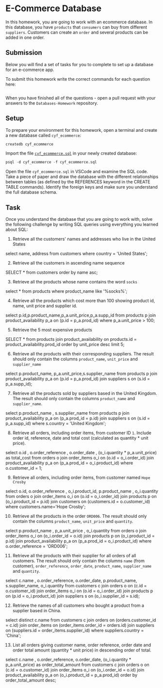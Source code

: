 # E-Commerce Database

In this homework, you are going to work with an ecommerce database. In this database, you have `products` that `consumers` can buy from different `suppliers`. Customers can create an `order` and several products can be added in one order.

## Submission

Below you will find a set of tasks for you to complete to set up a database for an e-commerce app.

To submit this homework write the correct commands for each question here:

```sql


```

When you have finished all of the questions - open a pull request with your answers to the `Databases-Homework` repository.

## Setup

To prepare your environment for this homework, open a terminal and create a new database called `cyf_ecommerce`:

```sql
createdb cyf_ecommerce
```

Import the file [`cyf_ecommerce.sql`](./cyf_ecommerce.sql) in your newly created database:

```sql
psql -d cyf_ecommerce -f cyf_ecommerce.sql
```

Open the file `cyf_ecommerce.sql` in VSCode and examine the SQL code. Take a piece of paper and draw the database with the different relationships between tables (as defined by the REFERENCES keyword in the CREATE TABLE commands). Identify the foreign keys and make sure you understand the full database schema.

## Task

Once you understand the database that you are going to work with, solve the following challenge by writing SQL queries using everything you learned about SQL:

1. Retrieve all the customers' names and addresses who live in the United States

select name, address from customers where country = 'United States';

2. Retrieve all the customers in ascending name sequence

SELECT \* from customers order by name asc;

3. Retrieve all the products whose name contains the word `socks`

select \* from products where product_name like '%socks%';

4. Retrieve all the products which cost more than 100 showing product id, name, unit price and supplier id.

select p.id,p.product_name,p_a.unit_price,p_a.supp_id from products p join product_availability p_a on (p.id = p_a.prod_id) where p_a.unit_price > 100;

5. Retrieve the 5 most expensive products

SELECT \* from products join product_availability on products.id = product_availability.prod_id order by unit_price desc limit 5;

6. Retrieve all the products with their corresponding
   suppliers. The result should only contain the columns `product_name`, `unit_price` and `supplier_name`

select p.product_name, p_a.unit_price,s.supplier_name from products p join product_availability p_a on (p.id = p_a.prod_id) join suppliers s on (s.id = p_a.supp_id);

7. Retrieve all the products sold by suppliers based in the United Kingdom. The result should only contain the columns `product_name` and `supplier_name`.

select p.product_name , s.supplier_name
from products p join product_availability p_a on (p_a.prod_id = p.id) join suppliers s on (s.id = p_a.supp_id) where s.country = 'United Kingdom';

8. Retrieve all orders, including order items, from customer ID `1`. Include order id, reference, date and total cost (calculated as quantity \* unit price).

select o.id , o.order_reference , o.order_date , (o_i.quantity \* p_a.unit_price) as total_cost
from orders o join order_items o_i on (o.id = o_i.order_id)
join product_availability p_a on (p_a.prod_id = o_i.product_id) where o.customer_id = 1;

9. Retrieve all orders, including order items, from customer named `Hope Crosby`

select o.id, o.order_reference , o_i.product_id, p.product_name , o_i.quantity from orders o
join order_items o_i on (o.id = o_i.order_id) join products p on (o_i.product_id = p.id)
join customers on (customers.id = o.customer_id)
where customers.name='Hope Crosby';

10. Retrieve all the products in the order `ORD006`. The result should only contain the columns `product_name`, `unit_price` and `quantity`.

select p.product_name , p_a.unit_price , o_i.quantity from orders o
join order_items o_i on (o_i.order_id = o.id)
join products p on (o_i.product_id = p.id)
join product_availability p_a on (p_a.prod_id = o_i.product_id) where o.order_reference = 'ORD006';

11. Retrieve all the products with their supplier for all orders of all customers. The result should only contain the columns `name` (from customer), `order_reference`, `order_date`, `product_name`, `supplier_name` and `quantity`.

select c.name , o.order_reference, o.order_date, p.product_name, s.supplier_name, o_i.quantity from customers c
join orders o on (c.id = o.customer_id)
join order_items o_i on (o.id = o_i.order_id)
join products p on (p.id = o_i.product_id)
join suppliers s on (o_i.supplier_id = s.id);

12. Retrieve the names of all customers who bought a product from a supplier based in China.

select distinct c.name from customers c
join orders on (orders.customer_id = c.id)
join order_items on (order_items.order_id = orders.id)
join suppliers on (suppliers.id = order_items.supplier_id)
where suppliers.country = 'China';

13. List all orders giving customer name, order reference, order date and order total amount (quantity \* unit price) in descending order of total.

select c.name , o.order_reference, o.order_date, (o_i.quantity \* p_a.unit_price) as order_total_amount from customers c
join orders o on (c.id = o.customer_id)
join order_items o_i on (o_i.order_id = o.id)
join product_availability p_a on (o_i.product_id = p_a.prod_id)
order by order_total_amount desc;
